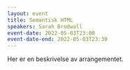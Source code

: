 ```yaml
---
layout: event
title: Semantisk HTML
speakers: Sarah Brodwall
event-date: 2022-05-03T23:00
event-date-end: 2022-05-03T23:30
---
```

Her er en beskrivelse av arrangementet.